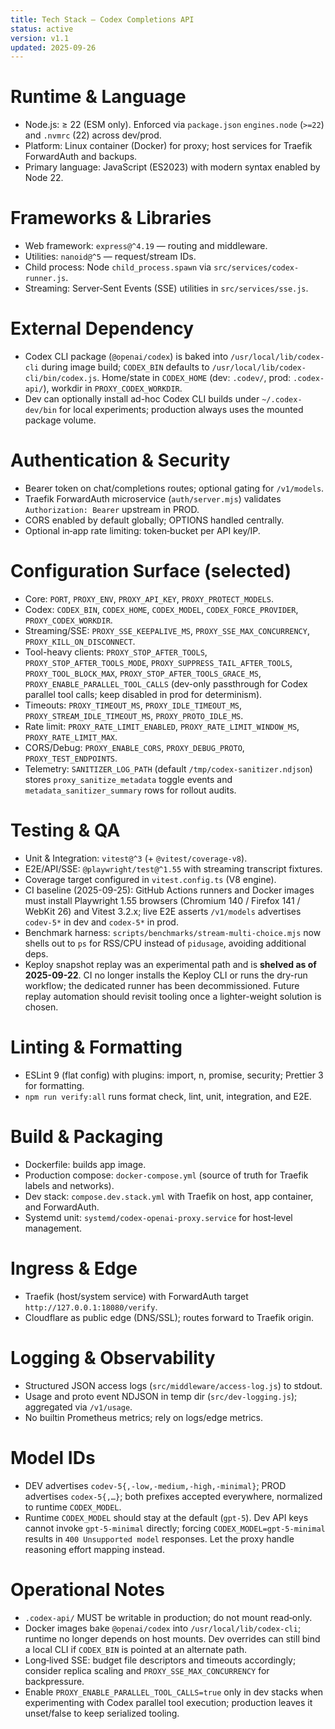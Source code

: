 ```yaml
---
title: Tech Stack — Codex Completions API
status: active
version: v1.1
updated: 2025-09-26
---
```


# Runtime & Language

- Node.js: ≥ 22 (ESM only). Enforced via `package.json` `engines.node` (`>=22`) and `.nvmrc` (22) across dev/prod.
- Platform: Linux container (Docker) for proxy; host services for Traefik ForwardAuth and backups.
- Primary language: JavaScript (ES2023) with modern syntax enabled by Node 22.

# Frameworks & Libraries

- Web framework: `express@^4.19` — routing and middleware.
- Utilities: `nanoid@^5` — request/stream IDs.
- Child process: Node `child_process.spawn` via `src/services/codex-runner.js`.
- Streaming: Server‑Sent Events (SSE) utilities in `src/services/sse.js`.

# External Dependency

- Codex CLI package (`@openai/codex`) is baked into `/usr/local/lib/codex-cli` during image build; `CODEX_BIN` defaults to `/usr/local/lib/codex-cli/bin/codex.js`. Home/state in `CODEX_HOME` (dev: `.codev/`, prod: `.codex-api/`), workdir in `PROXY_CODEX_WORKDIR`.
- Dev can optionally install ad-hoc Codex CLI builds under `~/.codex-dev/bin` for local experiments; production always uses the mounted package volume.

# Authentication & Security

- Bearer token on chat/completions routes; optional gating for `/v1/models`.
- Traefik ForwardAuth microservice (`auth/server.mjs`) validates `Authorization: Bearer` upstream in PROD.
- CORS enabled by default globally; OPTIONS handled centrally.
- Optional in‑app rate limiting: token‑bucket per API key/IP.

# Configuration Surface (selected)

- Core: `PORT`, `PROXY_ENV`, `PROXY_API_KEY`, `PROXY_PROTECT_MODELS`.
- Codex: `CODEX_BIN`, `CODEX_HOME`, `CODEX_MODEL`, `CODEX_FORCE_PROVIDER`, `PROXY_CODEX_WORKDIR`.
- Streaming/SSE: `PROXY_SSE_KEEPALIVE_MS`, `PROXY_SSE_MAX_CONCURRENCY`, `PROXY_KILL_ON_DISCONNECT`.
- Tool-heavy clients: `PROXY_STOP_AFTER_TOOLS`, `PROXY_STOP_AFTER_TOOLS_MODE`, `PROXY_SUPPRESS_TAIL_AFTER_TOOLS`, `PROXY_TOOL_BLOCK_MAX`, `PROXY_STOP_AFTER_TOOLS_GRACE_MS`, `PROXY_ENABLE_PARALLEL_TOOL_CALLS` (dev-only passthrough for Codex parallel tool calls; keep disabled in prod for determinism).
- Timeouts: `PROXY_TIMEOUT_MS`, `PROXY_IDLE_TIMEOUT_MS`, `PROXY_STREAM_IDLE_TIMEOUT_MS`, `PROXY_PROTO_IDLE_MS`.
- Rate limit: `PROXY_RATE_LIMIT_ENABLED`, `PROXY_RATE_LIMIT_WINDOW_MS`, `PROXY_RATE_LIMIT_MAX`.
- CORS/Debug: `PROXY_ENABLE_CORS`, `PROXY_DEBUG_PROTO`, `PROXY_TEST_ENDPOINTS`.
- Telemetry: `SANITIZER_LOG_PATH` (default `/tmp/codex-sanitizer.ndjson`) stores `proxy_sanitize_metadata` toggle events and `metadata_sanitizer_summary` rows for rollout audits.

# Testing & QA

- Unit & Integration: `vitest@^3` (+ `@vitest/coverage-v8`).
- E2E/API/SSE: `@playwright/test@^1.55` with streaming transcript fixtures.
- Coverage target configured in `vitest.config.ts` (V8 engine).
- CI baseline (2025-09-25): GitHub Actions runners and Docker images must install Playwright 1.55 browsers (Chromium 140 / Firefox 141 / WebKit 26) and Vitest 3.2.x; live E2E asserts `/v1/models` advertises `codev-5*` in dev and `codex-5*` in prod.
- Benchmark harness: `scripts/benchmarks/stream-multi-choice.mjs` now shells out to `ps` for RSS/CPU instead of `pidusage`, avoiding additional deps.
- Keploy snapshot replay was an experimental path and is **shelved as of 2025-09-22**. CI no longer installs the Keploy CLI or runs the dry-run workflow; the dedicated runner has been decommissioned. Future replay automation should revisit tooling once a lighter-weight solution is chosen.

# Linting & Formatting

- ESLint 9 (flat config) with plugins: import, n, promise, security; Prettier 3 for formatting.
- `npm run verify:all` runs format check, lint, unit, integration, and E2E.

# Build & Packaging

- Dockerfile: builds app image.
- Production compose: `docker-compose.yml` (source of truth for Traefik labels and networks).
- Dev stack: `compose.dev.stack.yml` with Traefik on host, app container, and ForwardAuth.
- Systemd unit: `systemd/codex-openai-proxy.service` for host‑level management.

# Ingress & Edge

- Traefik (host/system service) with ForwardAuth target `http://127.0.0.1:18080/verify`.
- Cloudflare as public edge (DNS/SSL); routes forward to Traefik origin.

# Logging & Observability

- Structured JSON access logs (`src/middleware/access-log.js`) to stdout.
- Usage and proto event NDJSON in temp dir (`src/dev-logging.js`); aggregated via `/v1/usage`.
- No builtin Prometheus metrics; rely on logs/edge metrics.

# Model IDs

- DEV advertises `codev-5{,-low,-medium,-high,-minimal}`; PROD advertises `codex-5{,…}`; both prefixes accepted everywhere, normalized to runtime `CODEX_MODEL`.
- Runtime `CODEX_MODEL` should stay at the default (`gpt-5`). Dev API keys cannot invoke `gpt-5-minimal`
  directly; forcing `CODEX_MODEL=gpt-5-minimal` results in `400 Unsupported model` responses. Let the
  proxy handle reasoning effort mapping instead.

# Operational Notes

- `.codex-api/` MUST be writable in production; do not mount read‑only.
- Docker images bake `@openai/codex` into `/usr/local/lib/codex-cli`; runtime no longer depends on host mounts. Dev overrides can still bind a local CLI if `CODEX_BIN` is pointed at an alternate path.
- Long‑lived SSE: budget file descriptors and timeouts accordingly; consider replica scaling and `PROXY_SSE_MAX_CONCURRENCY` for backpressure.
- Enable `PROXY_ENABLE_PARALLEL_TOOL_CALLS=true` only in dev stacks when experimenting with Codex parallel tool execution; production leaves it unset/false to keep serialized tooling.
